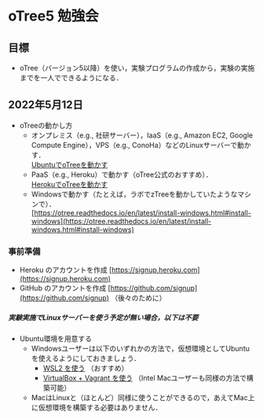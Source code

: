 # oTree5 勉強会

## 目標
- oTree（バージョン5以降）を使い，実験プログラムの作成から，実験の実施までを一人でできるようになる．


## 2022年5月12日

- oTreeの動かし方
    - オンプレミス（e.g., 社研サーバー），IaaS（e.g., Amazon EC2, Google Compute Engine），VPS（e.g., ConoHa）などのLinuxサーバーで動かす．  
    [UbuntuでoTreeを動かす](server_setup/README.md)
    - PaaS（e.g., Heroku）で動かす（oTree公式のおすすめ）．  
    [HerokuでoTreeを動かす](heroku/README.md)
    - Windowsで動かす（たとえば，ラボでzTreeを動かしていたようなマシンで）．  
    [https://otree.readthedocs.io/en/latest/install-windows.html#install-windows](https://otree.readthedocs.io/en/latest/install-windows.html#install-windows)


### 事前準備
- Heroku のアカウントを作成 [https://signup.heroku.com](https://signup.heroku.com)
- GitHub のアカウントを作成 [https://github.com/signup](https://github.com/signup) （後々のために）

##### 実験実施でLinuxサーバーを使う予定が無い場合，以下は不要
- Ubuntu環境を用意する  
    - Windowsユーザーは以下のいずれかの方法で，仮想環境としてUbuntuを使えるようにしておきましょう．
        - [WSL2 を使う](ubuntu/wsl2.md) （おすすめ）
        - [VirtualBox + Vagrant を使う](ubuntu/vagrant.md) （Intel Macユーザーも同様の方法で構築可能）
    - MacはLinuxと（ほとんど）同様に使うことができるので，あえてMac上に仮想環境を構築する必要はありません．
